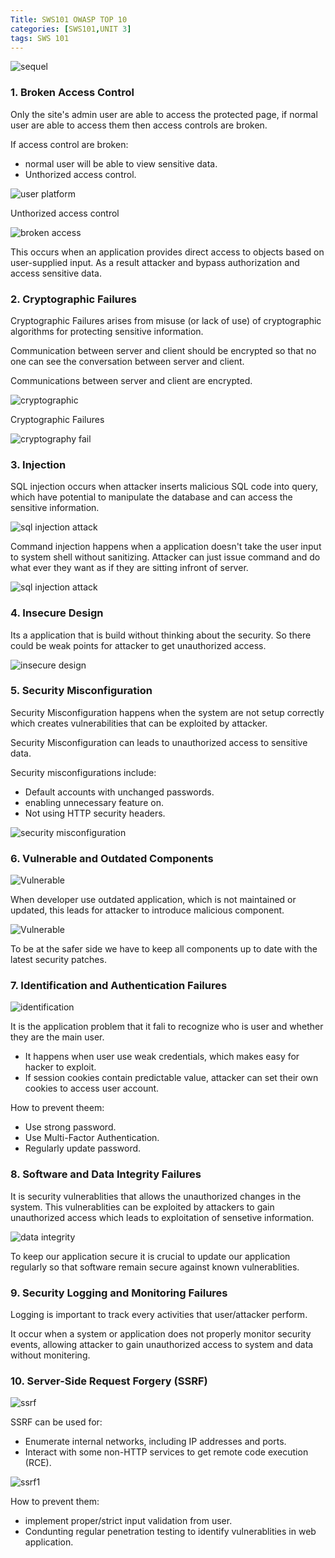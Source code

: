 ```yaml
---
Title: SWS101 OWASP TOP 10
categories: [SWS101,UNIT 3]
tags: SWS 101
---
```


![sequel](../assets/owasp/owasp.jpeg)

### 1. Broken Access Control

Only the site's admin user are able to access the protected page, if normal user are able to access them then access controls are broken. 

If access control are broken:
* normal user will be able to view sensitive data.
* Unthorized access control.

![user platform](../assets/owasp/acces2.png)

Unthorized access control

![broken access](../assets/owasp/acces1.png)

This occurs when an application provides direct access to objects based on user-supplied input. As a result attacker and  bypass authorization and access sensitive data.

### 2. Cryptographic Failures

Cryptographic Failures arises from misuse (or lack of use) of cryptographic algorithms for protecting sensitive information.

Communication between server and client should be encrypted so that no one can see the conversation between server and client.

Communications between server and client are encrypted.

![cryptographic](../assets/owasp/cryptography.png)

 Cryptographic Failures

![cryptography fail](../assets/owasp/cryptographicfail.png)

### 3. Injection

SQL injection occurs when attacker inserts malicious SQL code into query, which have potential to manipulate the database and  can access the sensitive information.

![sql injection attack](../assets/owasp/sqlinjectionattack.png)

Command injection happens when a application doesn't take the user input to system shell without sanitizing. Attacker can just issue command and do what ever they want as if they are sitting infront of server.

![sql injection attack](../assets/owasp/commandinjection.png)


### 4. Insecure Design

Its a application that is build without thinking about the security. So there could be weak points for attacker to get unauthorized access.

![insecure design](../assets/owasp/insecuredesign.png)


### 5. Security Misconfiguration

Security Misconfiguration happens when the system are not setup correctly which creates vulnerabilities that can be exploited by attacker.

Security Misconfiguration can leads to unauthorized access to sensitive data. 


Security misconfigurations include:

* Default accounts with unchanged passwords.
* enabling unnecessary feature on.
* Not using HTTP security headers.

![security misconfiguration](../assets/owasp/securitymis.png)


### 6. Vulnerable and Outdated Components

![Vulnerable](../assets/owasp/outdate.png)

When developer use outdated application, which is not maintained or updated, this leads for attacker to introduce malicious component.

![Vulnerable](../assets/owasp/Vulnerable.png)

To be at the safer side we have to keep all components up to date with the latest security patches.


### 7. Identification and Authentication Failures

![identification](../assets/owasp/identification.png)

It is the application problem that it fali to recognize who is user and whether they are the main user.

* It happens when user use weak credentials, which makes easy for hacker to exploit.
* If session cookies contain predictable value, attacker can set their own cookies to access user account.

How to prevent theem:
* Use strong password.
* Use Multi-Factor Authentication.
* Regularly update password.


### 8. Software and Data Integrity Failures

It is security vulnerablities that allows the unauthorized changes in the system. This vulnerablities can be exploited by attackers to gain unauthorized access which leads to exploitation of sensetive information.

![data integrity](../assets/owasp/dataintegrity.png)

To keep our application secure it is crucial to update our application regularly so that software remain secure against known vulnerablities.

### 9. Security Logging and Monitoring Failures

Logging is important to track every activities that user/attacker perform. 

It occur when a system or application does not properly monitor security events, allowing attacker to gain unauthorized access to system and data without monitering.


### 10. Server-Side Request Forgery (SSRF)

![ssrf](../assets/owasp/ssrf.png)

SSRF can be used for:
* Enumerate internal networks, including IP addresses and ports.
* Interact with some non-HTTP services to get remote code execution (RCE).

![ssrf1](../assets/owasp/ssrf1.png)

How to prevent them:
* implement proper/strict input validation from user.
* Condunting regular penetration testing to identify vulnerablities in web application.











